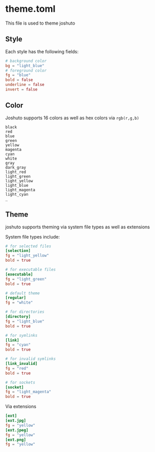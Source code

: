 # theme.toml

This file is used to theme joshuto

## Style

Each style has the following fields:

```toml
# background color
bg = "light_blue"
# foreground color
fg = "blue"
bold = false
underline = false
invert = false
```

## Color

Joshuto supports 16 colors as well as hex colors via `rgb(r,g,b)`

```
black
red
blue
green
yellow
magenta
cyan
white
gray
dark_gray
light_red
light_green
light_yellow
light_blue
light_magenta
light_cyan
_
```

## Theme

joshuto supports theming via system file types as well as extensions

System file types include:

```toml
# for selected files
[selection]
fg = "light_yellow"
bold = true

# for executable files
[executable]
fg = "light_green"
bold = true

# default theme
[regular]
fg = "white"

# for directories
[directory]
fg = "light_blue"
bold = true

# for symlinks
[link]
fg = "cyan"
bold = true

# for invalid symlinks
[link_invalid]
fg = "red"
bold = true

# for sockets
[socket]
fg = "light_magenta"
bold = true
```

Via extensions

```toml
[ext]
[ext.jpg]
fg = "yellow"
[ext.jpeg]
fg = "yellow"
[ext.png]
fg = "yellow"
```
